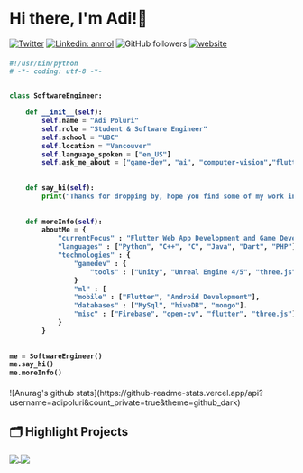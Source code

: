 # Hi there, I'm Adi!👋

[![Twitter](https://img.shields.io/twitter/url?label=&style=social&url=https%3A%2F%2Ftwitter.com%2Fadipoluri)](https://twitter.com/adipoluri)
[![Linkedin: anmol](https://img.shields.io/badge/-adipoluri-blue?style=flat&logo=Linkedin&logoColor=white&link=https://www.linkedin.com/in/adityapoluri/)](https://www.linkedin.com/in/adityapoluri/)
![GitHub followers](https://img.shields.io/github/followers/adipoluri?label=Follow&style=social)
[![website](https://img.shields.io/badge/Website-46a2f1.svg?&style=flat&logo=Google-Chrome&logoColor=white&link=https://adipoluri.com/)](https://adipoluri.com/)

<h4>
    
```python
#!/usr/bin/python
# -*- coding: utf-8 -*-


class SoftwareEngineer:

    def __init__(self):
        self.name = "Adi Poluri"
        self.role = "Student & Software Engineer"
        self.school = "UBC"
        self.location = "Vancouver"
        self.language_spoken = ["en_US"]
        self.ask_me_about = ["game-dev", "ai", "computer-vision","flutter-dev"]
        
    
    def say_hi(self):
        print("Thanks for dropping by, hope you find some of my work interesting!")
        
    
    def moreInfo(self):
        aboutMe = {
            "currentFocus" : "Flutter Web App Development and Game Development",
            "languages" : ["Python", "C++", "C", "Java", "Dart", "PHP"],
            "technologies" : {
                "gamedev" : {
                    "tools" : ["Unity", "Unreal Engine 4/5", "three.js"],
                }
                "ml" : [
                "mobile" : ["Flutter", "Android Development"],
                "databases" : ["MySql", "hiveDB", "mongo"].
                "misc" : ["Firebase", "open-cv", "flutter", "three.js"],
            } 
        }
    
    
me = SoftwareEngineer()
me.say_hi()
me.moreInfo()
```
</h4>
![Anurag's github stats](https://github-readme-stats.vercel.app/api?username=adipoluri&count_private=true&theme=github_dark)
 
  
## 🗂️ Highlight Projects

<a href="https://github.com/adipoluri/Pixelov">
  <img align="center" src="https://github-readme-stats.vercel.app/api/pin/?username=adipoluri&repo=pixelov&show_icons=true&theme=github_dark&line_height=27" />
</a>
<a href= "https://github.com/adipoluri/redacted">
  <img align="center" src="https://github-readme-stats.vercel.app/api/pin/?username=adipoluri&repo=redacted&show_icons=true&theme=github_dark&line_height=28" />
</a>



